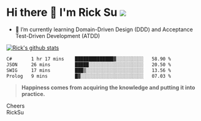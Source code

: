 # Hi there 👋 I'm Rick Su ![](https://komarev.com/ghpvc/?username=ricksu978)
<!--
**ricksu978/ricksu978** is a ✨ _special_ ✨ repository because its `README.md` (this file) appears on your GitHub profile.

Here are some ideas to get you started:

- 🔭 I’m currently working on ...
-->
- 🌱 I’m currently learning Domain-Driven Design (DDD) and Acceptance Test-Driven Development (ATDD)
<!--
- 👯 I’m looking to collaborate on ...
- 🤔 I’m looking for help with ...
- 💬 Ask me about ...
- 📫 How to reach me: ...
- 😄 Pronouns: ...
- ⚡ Fun fact: ...
-->
[![Rick's github stats](https://github-readme-stats.vercel.app/api?username=ricksu978&theme=dark)](https://github.com/ricksu978/ricksu978)

<!--START_SECTION:waka-->

```txt
C#       1 hr 17 mins    ██████████████▓░░░░░░░░░░   58.90 %
JSON     26 mins         █████░░░░░░░░░░░░░░░░░░░░   20.50 %
SWIG     17 mins         ███▒░░░░░░░░░░░░░░░░░░░░░   13.56 %
Prolog   9 mins          █▓░░░░░░░░░░░░░░░░░░░░░░░   07.03 %
```

<!--END_SECTION:waka-->

> **Happiness comes from acquiring the knowledge and putting it into practice.**

Cheers  
RickSu 
